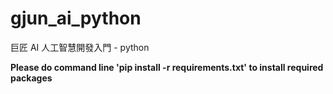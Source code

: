 # gjun_ai_python
巨匠 AI 人工智慧開發入門 - python

**Please do command line 'pip install -r requirements.txt' to install required packages**

